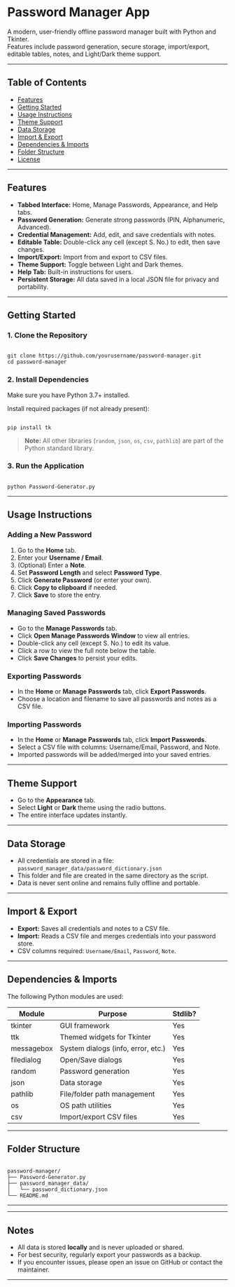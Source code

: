 # Password Manager App

A modern, user-friendly offline password manager built with Python and Tkinter.  
Features include password generation, secure storage, import/export, editable tables, notes, and Light/Dark theme support.

---

## Table of Contents

- [Features](#features)
- [Getting Started](#getting-started)
- [Usage Instructions](#usage-instructions)
- [Theme Support](#theme-support)
- [Data Storage](#data-storage)
- [Import & Export](#import--export)
- [Dependencies & Imports](#dependencies--imports)
- [Folder Structure](#folder-structure)
- [License](#license)

---

## Features

- **Tabbed Interface:** Home, Manage Passwords, Appearance, and Help tabs.
- **Password Generation:** Generate strong passwords (PIN, Alphanumeric, Advanced).
- **Credential Management:** Add, edit, and save credentials with notes.
- **Editable Table:** Double-click any cell (except S. No.) to edit, then save changes.
- **Import/Export:** Import from and export to CSV files.
- **Theme Support:** Toggle between Light and Dark themes.
- **Help Tab:** Built-in instructions for users.
- **Persistent Storage:** All data saved in a local JSON file for privacy and portability.

---

## Getting Started

### 1. Clone the Repository

```

git clone https://github.com/yourusername/password-manager.git
cd password-manager

```

### 2. Install Dependencies

Make sure you have Python 3.7+ installed.

Install required packages (if not already present):

```

pip install tk

```

> **Note:** All other libraries (`random`, `json`, `os`, `csv`, `pathlib`) are part of the Python standard library.

### 3. Run the Application

```

python Password-Generator.py

```

---

## Usage Instructions

### Adding a New Password

1. Go to the **Home** tab.
2. Enter your **Username / Email**.
3. (Optional) Enter a **Note**.
4. Set **Password Length** and select **Password Type**.
5. Click **Generate Password** (or enter your own).
6. Click **Copy to clipboard** if needed.
7. Click **Save** to store the entry.

### Managing Saved Passwords

- Go to the **Manage Passwords** tab.
- Click **Open Manage Passwords Window** to view all entries.
- Double-click any cell (except S. No.) to edit its value.
- Click a row to view the full note below the table.
- Click **Save Changes** to persist your edits.

### Exporting Passwords

- In the **Home** or **Manage Passwords** tab, click **Export Passwords**.
- Choose a location and filename to save all passwords and notes as a CSV file.

### Importing Passwords

- In the **Home** or **Manage Passwords** tab, click **Import Passwords**.
- Select a CSV file with columns: Username/Email, Password, and Note.
- Imported passwords will be added/merged into your saved entries.

---

## Theme Support

- Go to the **Appearance** tab.
- Select **Light** or **Dark** theme using the radio buttons.
- The entire interface updates instantly.

---

## Data Storage

- All credentials are stored in a file:  
  `password_manager_data/password_dictionary.json`
- This folder and file are created in the same directory as the script.
- Data is never sent online and remains fully offline and portable.

---

## Import & Export

- **Export:** Saves all credentials and notes to a CSV file.
- **Import:** Reads a CSV file and merges credentials into your password store.
- CSV columns required: `Username/Email`, `Password`, `Note`.

---

## Dependencies & Imports

The following Python modules are used:

| Module         | Purpose                                      | Stdlib? |
|----------------|----------------------------------------------|---------|
| tkinter        | GUI framework                                | Yes     |
| ttk            | Themed widgets for Tkinter                   | Yes     |
| messagebox     | System dialogs (info, error, etc.)           | Yes     |
| filedialog     | Open/Save dialogs                            | Yes     |
| random         | Password generation                          | Yes     |
| json           | Data storage                                 | Yes     |
| pathlib        | File/folder path management                  | Yes     |
| os             | OS path utilities                            | Yes     |
| csv            | Import/export CSV files                      | Yes     |

---

## Folder Structure

```

password-manager/
├── Password-Generator.py
├── password_manager_data/
│   └── password_dictionary.json
└── README.md

```

---


---

## Notes

- All data is stored **locally** and is never uploaded or shared.
- For best security, regularly export your passwords as a backup.
- If you encounter issues, please open an issue on GitHub or contact the maintainer.

---
